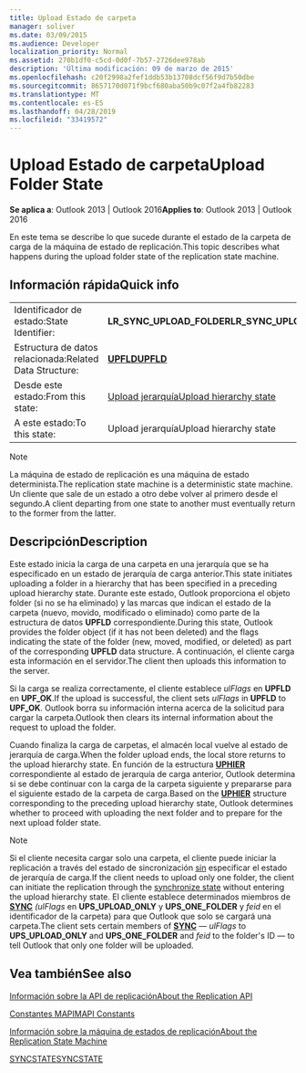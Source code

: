```yaml
---
title: Upload Estado de carpeta
manager: soliver
ms.date: 03/09/2015
ms.audience: Developer
localization_priority: Normal
ms.assetid: 270b1df0-c5cd-0d0f-7b57-2726dee978ab
description: 'Última modificación: 09 de marzo de 2015'
ms.openlocfilehash: c20f2998a2fef1ddb53b13708dcf56f9d7b50dbe
ms.sourcegitcommit: 8657170d071f9bcf680aba50b9c07f2a4fb82283
ms.translationtype: MT
ms.contentlocale: es-ES
ms.lasthandoff: 04/28/2019
ms.locfileid: "33419572"
---
```

# <a name="upload-folder-state"></a><span data-ttu-id="288b5-103">Upload Estado de carpeta</span><span class="sxs-lookup"><span data-stu-id="288b5-103">Upload Folder State</span></span>

  
  
<span data-ttu-id="288b5-104">**Se aplica a**: Outlook 2013 | Outlook 2016</span><span class="sxs-lookup"><span data-stu-id="288b5-104">**Applies to**: Outlook 2013 | Outlook 2016</span></span> 
  
 <span data-ttu-id="288b5-105">En este tema se describe lo que sucede durante el estado de la carpeta de carga de la máquina de estado de replicación.</span><span class="sxs-lookup"><span data-stu-id="288b5-105">This topic describes what happens during the upload folder state of the replication state machine.</span></span> 
  
## <a name="quick-info"></a><span data-ttu-id="288b5-106">Información rápida</span><span class="sxs-lookup"><span data-stu-id="288b5-106">Quick info</span></span>

|||
|:-----|:-----|
|<span data-ttu-id="288b5-107">Identificador de estado:</span><span class="sxs-lookup"><span data-stu-id="288b5-107">State Identifier:</span></span>  <br/> |<span data-ttu-id="288b5-108">**LR_SYNC_UPLOAD_FOLDER**</span><span class="sxs-lookup"><span data-stu-id="288b5-108">**LR_SYNC_UPLOAD_FOLDER**</span></span> <br/> |
|<span data-ttu-id="288b5-109">Estructura de datos relacionada:</span><span class="sxs-lookup"><span data-stu-id="288b5-109">Related Data Structure:</span></span>  <br/> |<span data-ttu-id="288b5-110">**[UPFLD](upfld.md)**</span><span class="sxs-lookup"><span data-stu-id="288b5-110">**[UPFLD](upfld.md)**</span></span> <br/> |
|<span data-ttu-id="288b5-111">Desde este estado:</span><span class="sxs-lookup"><span data-stu-id="288b5-111">From this state:</span></span>  <br/> |[<span data-ttu-id="288b5-112">Upload jerarquía</span><span class="sxs-lookup"><span data-stu-id="288b5-112">Upload hierarchy state</span></span>](upload-hierarchy-state.md) <br/> |
|<span data-ttu-id="288b5-113">A este estado:</span><span class="sxs-lookup"><span data-stu-id="288b5-113">To this state:</span></span>  <br/> |<span data-ttu-id="288b5-114">Upload jerarquía</span><span class="sxs-lookup"><span data-stu-id="288b5-114">Upload hierarchy state</span></span>  <br/> |
   
> [!NOTE]
> <span data-ttu-id="288b5-115">La máquina de estado de replicación es una máquina de estado determinista.</span><span class="sxs-lookup"><span data-stu-id="288b5-115">The replication state machine is a deterministic state machine.</span></span> <span data-ttu-id="288b5-116">Un cliente que sale de un estado a otro debe volver al primero desde el segundo.</span><span class="sxs-lookup"><span data-stu-id="288b5-116">A client departing from one state to another must eventually return to the former from the latter.</span></span> 
  
## <a name="description"></a><span data-ttu-id="288b5-117">Descripción</span><span class="sxs-lookup"><span data-stu-id="288b5-117">Description</span></span>

<span data-ttu-id="288b5-118">Este estado inicia la carga de una carpeta en una jerarquía que se ha especificado en un estado de jerarquía de carga anterior.</span><span class="sxs-lookup"><span data-stu-id="288b5-118">This state initiates uploading a folder in a hierarchy that has been specified in a preceding upload hierarchy state.</span></span> <span data-ttu-id="288b5-119">Durante este estado, Outlook proporciona el objeto folder (si no se ha eliminado) y las marcas que indican el estado de la carpeta (nuevo, movido, modificado o eliminado) como parte de la estructura de datos **UPFLD** correspondiente.</span><span class="sxs-lookup"><span data-stu-id="288b5-119">During this state, Outlook provides the folder object (if it has not been deleted) and the flags indicating the state of the folder (new, moved, modified, or deleted) as part of the corresponding **UPFLD** data structure.</span></span> <span data-ttu-id="288b5-120">A continuación, el cliente carga esta información en el servidor.</span><span class="sxs-lookup"><span data-stu-id="288b5-120">The client then uploads this information to the server.</span></span> 
  
<span data-ttu-id="288b5-121">Si la carga se realiza correctamente, el cliente establece  *ulFlags*  en **UPFLD** en **UPF_OK**.</span><span class="sxs-lookup"><span data-stu-id="288b5-121">If the upload is successful, the client sets  *ulFlags*  in **UPFLD** to **UPF_OK**.</span></span> <span data-ttu-id="288b5-122">Outlook borra su información interna acerca de la solicitud para cargar la carpeta.</span><span class="sxs-lookup"><span data-stu-id="288b5-122">Outlook then clears its internal information about the request to upload the folder.</span></span> 
  
<span data-ttu-id="288b5-123">Cuando finaliza la carga de carpetas, el almacén local vuelve al estado de jerarquía de carga.</span><span class="sxs-lookup"><span data-stu-id="288b5-123">When the folder upload ends, the local store returns to the upload hierarchy state.</span></span> <span data-ttu-id="288b5-124">En función de la estructura **[UPHIER](uphier.md)** correspondiente al estado de jerarquía de carga anterior, Outlook determina si se debe continuar con la carga de la carpeta siguiente y prepararse para el siguiente estado de la carpeta de carga.</span><span class="sxs-lookup"><span data-stu-id="288b5-124">Based on the **[UPHIER](uphier.md)** structure corresponding to the preceding upload hierarchy state, Outlook determines whether to proceed with uploading the next folder and to prepare for the next upload folder state.</span></span> 
  
> [!NOTE]
> <span data-ttu-id="288b5-125">Si el cliente necesita cargar solo una carpeta, el cliente puede iniciar la replicación a través del estado de sincronización [sin](synchronize-state.md) especificar el estado de jerarquía de carga.</span><span class="sxs-lookup"><span data-stu-id="288b5-125">If the client needs to upload only one folder, the client can initiate the replication through the [synchronize state](synchronize-state.md) without entering the upload hierarchy state.</span></span> <span data-ttu-id="288b5-126">El cliente establece determinados miembros de **[SYNC](sync.md)** *(ulFlags* en **UPS_UPLOAD_ONLY** y **UPS_ONE_FOLDER** y *feid* en el identificador de la carpeta) para que Outlook que solo se cargará una carpeta.</span><span class="sxs-lookup"><span data-stu-id="288b5-126">The client sets certain members of **[SYNC](sync.md)** —  *ulFlags*  to **UPS_UPLOAD_ONLY** and **UPS_ONE_FOLDER** and  *feid*  to the folder's ID — to tell Outlook that only one folder will be uploaded.</span></span> 
  
## <a name="see-also"></a><span data-ttu-id="288b5-127">Vea también</span><span class="sxs-lookup"><span data-stu-id="288b5-127">See also</span></span>



[<span data-ttu-id="288b5-128">Información sobre la API de replicación</span><span class="sxs-lookup"><span data-stu-id="288b5-128">About the Replication API</span></span>](about-the-replication-api.md)
  
[<span data-ttu-id="288b5-129">Constantes MAPI</span><span class="sxs-lookup"><span data-stu-id="288b5-129">MAPI Constants</span></span>](mapi-constants.md)
  
[<span data-ttu-id="288b5-130">Información sobre la máquina de estados de replicación</span><span class="sxs-lookup"><span data-stu-id="288b5-130">About the Replication State Machine</span></span>](about-the-replication-state-machine.md)
  
[<span data-ttu-id="288b5-131">SYNCSTATE</span><span class="sxs-lookup"><span data-stu-id="288b5-131">SYNCSTATE</span></span>](syncstate.md)

